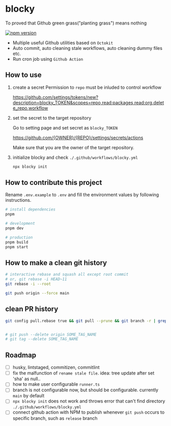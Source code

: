 # blocky

To proved that Github green grass("planting grass") means nothing

[![npm version](https://badge.fury.io/js/blocky.svg)](https://badge.fury.io/js/blocky)

- Multiple useful Github utilities based on `Octokit`
- Auto commit, auto cleaning stale workflows, auto cleaning dummy files etc.
- Run cron job using `Github Action`

## How to use

1. create a secret
   Permission to `repo` must be inluded to control workflow

   https://github.com/settings/tokens/new?description=blocky_TOKEN&scopes=repo,read:packages,read:org,delete_repo,workflow

2. set the secret to the target repository

   Go to setting page and set secret as `blocky_TOKEN`

   https://github.com/{OWNER}/{REPO}/settings/secrets/actions

   Make sure that you are the owner of the target repository.

3. initialize blocky and check `./.github/workflows/blocky.yml`

   ```sh
   npx blocky init
   ```

## How to contribute this project

Rename `.env.example` to `.env` and fill the environment values by following instructions.

```sh
# install dependencies
pnpm

# development
pnpm dev

# production
pnpm build
pnpm start
```

## How to make a clean git history

```sh
# interactive rebase and squash all except root commit
# or, git rebase -i HEAD~11
git rebase -i --root

git push origin --force main
```

## clean PR history

```sh
git config pull.rebase true && git pull --prune && git branch -r | grep --only "commit\/167.*" | xargs git push --delete origin && git pull --prune


# git push --delete origin SOME_TAG_NAME
# git tag --delete SOME_TAG_NAME
```

## Roadmap

- [ ] husky, lintstaged, commitizen, commitlint
- [ ] fix the malfunction of `rename stale file`. idea: tree update after set 'sha' as null..
- [ ] how to make user configurable `runner.ts`
- [ ] branch is not configurable now, but should be configurable. currently `main` by default
- [ ] `npx blocky init` does not work and throws error that can't find directory `./.github/workflows/blocky.yml`
- [ ] connect github action with NPM to publish whenever `git push` occurs to specific branch, such as `release` branch
